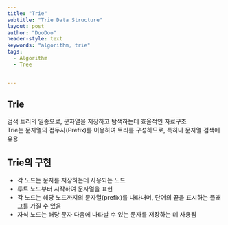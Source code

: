 ```yaml
---
title: "Trie"
subtitle: "Trie Data Structure"
layout: post
author: "DooDoo"
header-style: text
keywords: "algorithm, trie"
tags:
  - Algorithm
  - Tree


---
```


Trie
---
검색 트리의 일종으로, 문자열을 저장하고 탐색하는데 효율적인 자료구조  
Trie는 문자열의 접두사(Prefix)를 이용하여 트리를 구성하므로, 특히나 문자열 검색에 유용  

Trie의 구현
---
- 각 노드는 문자를 저장하는데 사용되는 노드
- 루트 노드부터 시작하여 문자열을 표현
- 각 노드는 해당 노드까지의 문자열(prefix)를 나타내며, 단어의 끝을 표시하는 플래그를 가질 수 있음
- 자식 노드는 해당 문자 다음에 나타날 수 있는 문자를 저장하는 데 사용됨


